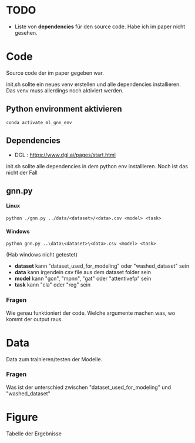 # TODO

- Liste von **dependencies** für den source code. Habe ich im paper nicht gesehen.

# Code

Source code der im paper gegeben war.

init.sh sollte ein neues venv erstellen und alle dependencies installieren. Das venv muss allerdings noch aktiviert werden.

## Python environment aktivieren

    conda activate ml_gnn_env


## Dependencies

- DGL : https://www.dgl.ai/pages/start.html

init.sh sollte alle dependencies in dem python env installieren. Noch ist das nicht der Fall

## gnn.py

#### Linux
    python ./gnn.py ../data/<dataset>/<data>.csv <model> <task>
#### Windows
    python gnn.py ..\data\<dataset>\<data>.csv <model> <task>
(Hab windows nicht getestet)

- **dataset** kann "dataset_used_for_modeling" oder "washed_dataset" sein
- **data** kann irgendein csv file aus dem dataset folder sein
- **model** kann "gcn", "mpnn", "gat" oder "attentivefp" sein
- **task** kann "cla" oder "reg" sein

### Fragen

Wie genau funktioniert der code. Welche argumente machen was, wo kommt der output raus.

# Data

Data zum trainieren/testen der Modelle.

### Fragen

Was ist der unterschied zwischen "dataset_used_for_modeling" und "washed_dataset"

# Figure

Tabelle der Ergebnisse
